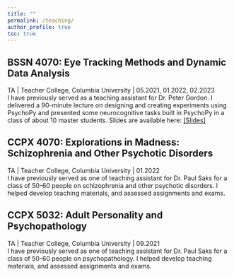 ```yaml
---
title: ""
permalink: /teaching/
author_profile: true
toc: true
---
```

<style>
    .page__content .smallfont {
        font-size: 2.3vh;
        white-space: pre-wrap;
    }
</style>
## BSSN 4070: Eye Tracking Methods and Dynamic Data Analysis
<p class="smallfont">TA | Teacher College, Columbia University | 05.2021, 01.2022, 02.2023<br>I have previously served as a teaching assistant for Dr. Peter Gordon. I delivered a 90-minute lecture on designing and creating experiments using PsychoPy and presented some neurocognitive tasks built in PsychoPy in a class of about 10 master students. Slides are available here: <a href="/assets/slides/BSSN5022.pdf">[Slides]</a></p>

## CCPX 4070: Explorations in Madness: Schizophrenia and Other Psychotic Disorders
<p class="smallfont">TA | Teacher College, Columbia University | 01.2022<br>I have previously served as one of teaching assistant for Dr. Paul Saks for a class of 50-60 people on schizophrenia and other psychotic disorders. I helped develop teaching materials, and assessed assignments and exams.</p>

## CCPX 5032: Adult Personality and Psychopathology
<p class="smallfont">TA | Teacher College, Columbia University | 09.2021<br>I have previously served as one of teaching assistant for Dr. Paul Saks for a class of 50-60 people on psychopathology. I helped develop teaching materials, and assessed assignments and exams.</p>